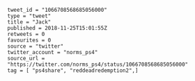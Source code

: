 ```
tweet_id = "1066708568685056000"
type = "tweet"
title = "Jack"
published = 2018-11-25T15:01:55Z
retweets = 0
favourites = 0
source = "twitter"
twitter_account = "norms_ps4"
source_url = "https://twitter.com/norms_ps4/status/1066708568685056000"
tag = [ "ps4share", "reddeadredemption2",]
```

<p class='image'><img src='https://mnf.m17s.net/2018/11/25/Ds21yakXQAIq4eo.jpg' alt=''></p>

